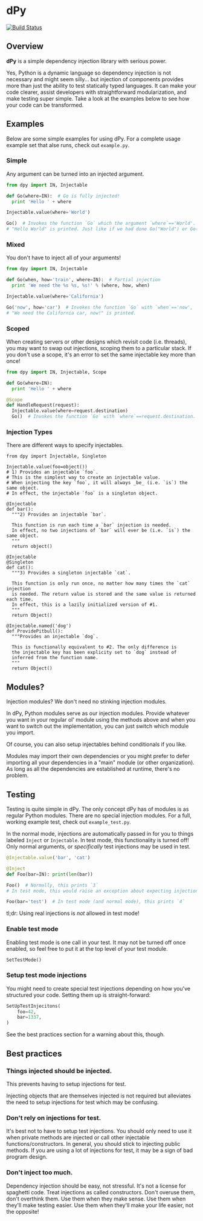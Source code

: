 # dPy

[![Build Status](https://travis-ci.org/google/dpy.png?branch=master)](https://travis-ci.org/google/dpy)

## Overview

**dPy** is a simple dependency injection library with serious power.

Yes, Python is a dynamic language so dependency injection is not necessary and might seem silly... but injection of components provides more than just the ability to test statically typed languages. It can make your code clearer, assist developers with straightforward modularization, and make testing super simple. Take a look at the examples below to see how your code can be transformed.

## Examples
Below are some simple examples for using dPy. For a complete usage example set that alse runs, check out `example.py`.

### Simple
Any argument can be turned into an injected argument.

```py
from dpy import IN, Injectable

def Go(where=IN):  # Go is fully injected!
  print 'Hello ' + where

Injectable.value(where='World')

Go()  # Invokes the function `Go` which the argument `where`=='World'.
# "Hello World" is printed. Just like if we had done Go("World") or Go(where="World")
```

### Mixed
You don't have to inject all of your arguments!

```py
from dpy import IN, Injectable

def Go(when, how='train', where=IN):  # Partial injection
  print 'We need the %s %s, %s!' % (where, how, when)

Injectable.value(where='California')

Go('now', how='car')  # Invokes the function `Go` with `when`=='now', `how`=='car', and `where`=='here'.
# "We need the California car, now!" is printed.
```

### Scoped
When creating servers or other designs which revisit code (i.e. threads), you may want to swap out injections, scoping them to a particular stack. If you don't use a scope, it's an error to set the same injectable key more than once!

```py
from dpy import IN, Injectable, Scope

def Go(where=IN):
  print 'Hello ' + where

@Scope
def HandleRequest(request):
  Injectable.value(where=request.destination)
  Go()  # Invokes the function `Go` with `where`==request.destination.
```

### Injection Types
There are different ways to specify injectables.

```
from dpy import Injectable, Singleton

Injectable.value(foo=object())
# 1) Provides an injectable `foo`.
# This is the simplest way to create an injectable value.
# When injecting the key `foo`, it will always _be_ (i.e. `is`) the same object.
# In effect, the injectable `foo` is a singleton object.

@Injectable
def bar():
  """2) Provides an injectable `bar`.

  This function is run each time a `bar` injection is needed.
  In effect, no two injections of `bar` will ever be (i.e. `is`) the same object.
  """
  return object()

@Injectable
@Singleton
def cat():
  """3) Provides a singleton injectable `cat`.

  This function is only run once, no matter how many times the `cat` injection
  is needed. The return value is stored and the same value is returned each time.
  In effect, this is a lazily initialized version of #1.
  """
  return Object()

@Injectable.named('dog')
def ProvidePitbull():
  """Provides an injectable `dog`.

  This is functionally equivalent to #2. The only difference is
  the injectable key has been explicity set to `dog` instead of
  inferred from the function name.
  """
  return Object()
```

## Modules?
Injection modules? We don't need no stinking injection modules.

In dPy, Python modules serve as our injection modules. Provide whatever you want in your regular ol' module using the methods above and when you want to switch out the implementation, you can just switch which module you import.

Of course, you can also setup injectables behind conditionals if you like.

Modules may import their own dependencies or you might prefer to defer importing all your dependencies in a "main" module (or other organization). As long as all the dependencies are established at runtime, there's no problem.
    
## Testing
Testing is quite simple in dPy. The only concept dPy has of modules is as regular Python modules. There are no special injection modules. For a full, working example test, check out `example_test.py`.

In the normal mode, injections are automatically passed in for you to things labeled `Inject` or `Injectable`.
In test mode, this functionality is turned off!
Only normal arguments, or _specifically_ test injections may be used in test.

```py
@Injectable.value('bar', 'cat')

@Inject
def Foo(bar=IN): print(len(bar))

Foo()  # Normally, this prints `3`
# In test mode, this would raise an exception about expecting injection to occur.

Foo(bar='test')  # In test mode (and normal mode), this prints `4`
```
    
tl;dr: Using real injections is _not_ allowed in test mode!

### Enable test mode
Enabling test mode is one call in your test.
It may not be turned off once enabled, so feel free to put it at the top level of your test module.

```py
SetTestMode()
```

### Setup test mode injections
You might need to create special test injections depending on how you've structured your code.
Setting them up is straight-forward:

```py
SetUpTestInjecitons(
    foo=42,
    bar=1337,
)
```

See the best practices section for a warning about this, though.

## Best practices

### Things injected should be injected.
This prevents having to setup injections for test.

Injecting objects that are themselves injected is not required but alleviates the need to setup injections for test which may be confusing.

### Don't rely on injections for test.
It's best not to have to setup test injections. You should only need to use it when private methods are injected or call other injectable functions/constructors. In general, you should stick to injecting public methods. If you are using a lot of injections for test, it may be a sign of bad program design.

### Don't inject too much.
Dependency injection should be easy, not stressful. It's not a license for spaghetti code. Treat injections as called constructors. Don't overuse them, don't overthink them. Use them when they make sense. Use them when they'll make testing easier. Use them when they'll make your life easier, not the opposite!
